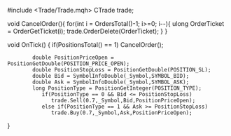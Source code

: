 #include <Trade/Trade.mqh>
CTrade trade;

void CancelOrder(){
   for(int i = OrdersTotal()-1; i>=0; i--){
      ulong OrderTicket = OrderGetTicket(i);
      trade.OrderDelete(OrderTicket);
   }
}

void OnTick()
{
   if(PositionsTotal() == 1)
      CancelOrder();
        
            double PositionPriceOpen = PositionGetDouble(POSITION_PRICE_OPEN);
            double PositionStopLoss = PositionGetDouble(POSITION_SL);
            double Bid = SymbolInfoDouble(_Symbol,SYMBOL_BID);
            double Ask = SymbolInfoDouble(_Symbol,SYMBOL_ASK);
            long PositionType = PositionGetInteger(POSITION_TYPE);
               if(PositionType == 0 && Bid <= PositionStopLoss)
                  trade.Sell(0.7,_Symbol,Bid,PositionPriceOpen);
               else if(PositionType == 1 && Ask >= PositionStopLoss)
                  trade.Buy(0.7,_Symbol,Ask,PositionPriceOpen);

       

}
